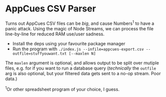 # AppCues CSV Parser
Turns out AppCues CSV files can be *big*, and cause Numbers<sup>1</sup> to have a panic attack.
Using the magic of Node Streams, we can process the file line-by-line for reduced RAM use/user sadness.

- Install the deps using your favourite package manager
- Run the program with `./index.js --infile=appcues-export.csv --outfile=stuffyouwant.txt [--maxlen N]`

The `maxlen` argument is optional, and allows output to be split over mutiple files,
e.g. for if you want to run a database query (_technically_ the `outfile` arg is also optional, but your filtered data gets sent to a no-op stream. Poor data.)

<sup>1</sup>Or other spreadsheet program of your choice, I guess.
